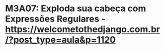 # M3A07: Exploda sua cabeça com Expressões Regulares - https://welcometothedjango.com.br/?post_type=aula&p=1120